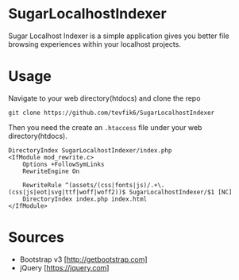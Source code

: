 # SugarLocalhostIndexer
Sugar Localhost Indexer is a simple application gives you better file browsing experiences within your localhost projects.

# Usage
Navigate to your web directory(htdocs) and clone the repo

`git clone https://github.com/tevfik6/SugarLocalhostIndexer`

Then you need the create an `.htaccess` file under your web directory(htdocs).

```
DirectoryIndex SugarLocalhostIndexer/index.php
<IfModule mod_rewrite.c>
    Options +FollowSymLinks
    RewriteEngine On

	RewriteRule ^(assets/(css|fonts|js)/.+\.(css|js|eot|svg|ttf|woff|woff2))$ SugarLocalhostIndexer/$1 [NC]
	DirectoryIndex index.php index.html
</IfModule>
```
# Sources
- Bootstrap v3 [http://getbootstrap.com]
- jQuery [https://jquery.com]